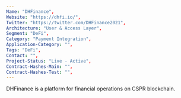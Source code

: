 ```yaml
--- 
Name: "DHFinance",
Website: "https://dhfi.io/",
Twitter: "https://twitter.com/DHFinance2021",
Architecture: "User & Access Layer",
Segment: "DeFi",
Category: "Payment Integration",
Application-Category: "",
Tags: "DeFi",
Contact: "",
Project-Status: "Live - Active",
Contract-Hashes-Main: "",
Contract-Hashes-Test: "",
--- 
```

<!--lang:en--> 
DHFinance is a platform for financial operations on CSPR blockchain. 
